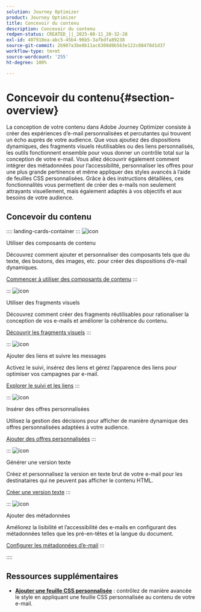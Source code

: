 ```yaml
---
solution: Journey Optimizer
product: Journey Optimizer
title: Concevoir du contenu
description: Concevoir du contenu
redpen-status: CREATED_||_2025-08-11_20-32-28
exl-id: 407918ea-abc5-45b4-96b5-3afbdfa89238
source-git-commit: 2b907a3be8b11ac6308d0b563e122c88478d1d37
workflow-type: tm+mt
source-wordcount: '255'
ht-degree: 100%

---
```


# Concevoir du contenu{#section-overview}

La conception de votre contenu dans Adobe Journey Optimizer consiste à créer des expériences d’e-mail personnalisées et percutantes qui trouvent un écho auprès de votre audience. Que vous ajoutiez des dispositions dynamiques, des fragments visuels réutilisables ou des liens personnalisés, les outils fonctionnent ensemble pour vous donner un contrôle total sur la conception de votre e-mail. Vous allez découvrir également comment intégrer des métadonnées pour l’accessibilité, personnaliser les offres pour une plus grande pertinence et même appliquer des styles avancés à l’aide de feuilles CSS personnalisées. Grâce à des instructions détaillées, ces fonctionnalités vous permettent de créer des e-mails non seulement attrayants visuellement, mais également adaptés à vos objectifs et aux besoins de votre audience.

## Concevoir du contenu

:::: landing-cards-container
:::
![icon](https://cdn.experienceleague.adobe.com/icons/puzzle-piece.svg?lang=fr)

Utiliser des composants de contenu

Découvrez comment ajouter et personnaliser des composants tels que du texte, des boutons, des images, etc. pour créer des dispositions d’e-mail dynamiques.

[Commencer à utiliser des composants de contenu](../using/email/content-components.md)
:::

:::
![icon](https://cdn.experienceleague.adobe.com/icons/layer-group.svg?lang=fr)

Utiliser des fragments visuels

Découvrez comment créer des fragments réutilisables pour rationaliser la conception de vos e-mails et améliorer la cohérence du contenu.

[Découvrir les fragments visuels](../using/email/use-visual-fragments.md)
:::

:::
![icon](https://cdn.experienceleague.adobe.com/icons/chart-line.svg?lang=fr)

Ajouter des liens et suivre les messages

Activez le suivi, insérez des liens et gérez l’apparence des liens pour optimiser vos campagnes par e-mail.

[Explorer le suivi et les liens](../using/email/message-tracking.md)
:::

:::
![icon](https://cdn.experienceleague.adobe.com/icons/bullseye.svg?lang=fr)

Insérer des offres personnalisées

Utilisez la gestion des décisions pour afficher de manière dynamique des offres personnalisées adaptées à votre audience.

[Ajouter des offres personnalisées](../using/email/add-offers-email.md)
:::

:::
![icon](https://cdn.experienceleague.adobe.com/icons/file-alt.svg?lang=fr)

Générer une version texte

Créez et personnalisez la version en texte brut de votre e-mail pour les destinataires qui ne peuvent pas afficher le contenu HTML.

[Créer une version texte](../using/email/text-version-email.md)
:::

:::
![icon](https://cdn.experienceleague.adobe.com/icons/gear.svg?lang=fr)

Ajouter des métadonnées

Améliorez la lisibilité et l’accessibilité des e-mails en configurant des métadonnées telles que les pré-en-têtes et la langue du document.

[Configurer les métadonnées d’e-mail](../using/email/email-metadata.md)
:::

::::


## Ressources supplémentaires

- **[Ajouter une feuille CSS personnalisée](../using/email/custom-css.md)** : contrôlez de manière avancée le style en appliquant une feuille CSS personnalisée au contenu de votre e-mail.
